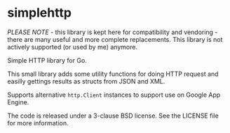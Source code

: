 simplehttp
==========

*PLEASE NOTE* - this library is kept here for compatibility and vendoring - there are many useful and more complete replacements. This library is not actively supported (or used by me) anymore.

Simple HTTP library for Go.

This small library adds some utility functions for doing HTTP request and easilly gettings results as
structs from JSON and XML.

Supports alternative `http.Client` instances to support use on Google App Engine.

The code is released under a 3-clause BSD license. See the LICENSE file for more information.